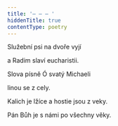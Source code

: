```yaml
---
title: '– – – '
hiddenTitle: true
contentType: poetry
---
```


<section>

Služební psi na dvoře vyjí

a Radim slaví eucharistii.

Slova písně Ó svatý Michaeli

linou se z cely.

Kalich je lžíce a hostie jsou z veky.

Pán Bůh je s námi po všechny věky.

</section>

